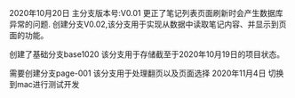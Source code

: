 2020年10月20日
主分支版本号:V0.01
更正了笔记列表页面刷新时会产生数据库异常的问题.
创建分支V0.02,该分支用于实现从数据中读取笔记内容、并显示到页面的功能。

创建了基础分支base1020 
该分支用于存储截至于2020年10月19日的项目状态。

需要创建分支page-001
该分支用于处理翻页以及页面选择
2020年11月4日
切换到mac进行测试开发
